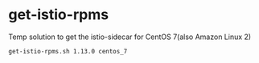 # get-istio-rpms

Temp solution to get the istio-sidecar for CentOS 7(also Amazon Linux 2)

```bash
get-istio-rpms.sh 1.13.0 centos_7
```
